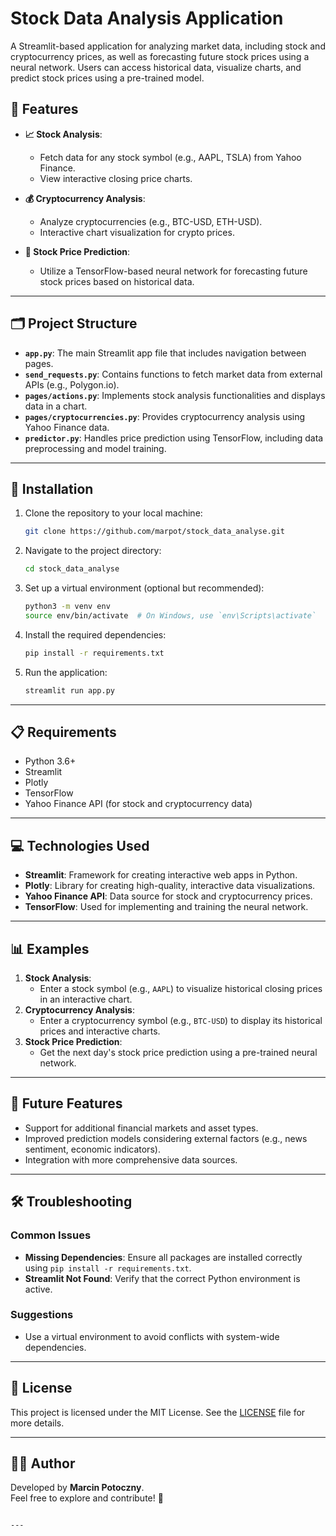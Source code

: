 # Stock Data Analysis Application

A Streamlit-based application for analyzing market data, including stock and cryptocurrency prices, as well as forecasting future stock prices using a neural network. Users can access historical data, visualize charts, and predict stock prices using a pre-trained model.



## 🌟 Features

- **📈 Stock Analysis**: 
  - Fetch data for any stock symbol (e.g., AAPL, TSLA) from Yahoo Finance.
  - View interactive closing price charts.
  
- **💰 Cryptocurrency Analysis**:
  - Analyze cryptocurrencies (e.g., BTC-USD, ETH-USD).
  - Interactive chart visualization for crypto prices.
  
- **🤖 Stock Price Prediction**:
  - Utilize a TensorFlow-based neural network for forecasting future stock prices based on historical data.

---

## 🗂 Project Structure

- **`app.py`**: The main Streamlit app file that includes navigation between pages.
- **`send_requests.py`**: Contains functions to fetch market data from external APIs (e.g., Polygon.io).
- **`pages/actions.py`**: Implements stock analysis functionalities and displays data in a chart.
- **`pages/cryptocurrencies.py`**: Provides cryptocurrency analysis using Yahoo Finance data.
- **`predictor.py`**: Handles price prediction using TensorFlow, including data preprocessing and model training.

---

## 🚀 Installation

1. Clone the repository to your local machine:
   ```bash
   git clone https://github.com/marpot/stock_data_analyse.git
   ```

2. Navigate to the project directory:
   ```bash
   cd stock_data_analyse
   ```

3. Set up a virtual environment (optional but recommended):
   ```bash
   python3 -m venv env
   source env/bin/activate  # On Windows, use `env\Scripts\activate`
   ```

4. Install the required dependencies:
   ```bash
   pip install -r requirements.txt
   ```

5. Run the application:
   ```bash
   streamlit run app.py
   ```

---

## 📋 Requirements

- Python 3.6+
- Streamlit
- Plotly
- TensorFlow
- Yahoo Finance API (for stock and cryptocurrency data)

---

## 💻 Technologies Used

- **Streamlit**: Framework for creating interactive web apps in Python.
- **Plotly**: Library for creating high-quality, interactive data visualizations.
- **Yahoo Finance API**: Data source for stock and cryptocurrency prices.
- **TensorFlow**: Used for implementing and training the neural network.

---

## 📊 Examples

1. **Stock Analysis**:
   - Enter a stock symbol (e.g., `AAPL`) to visualize historical closing prices in an interactive chart.
2. **Cryptocurrency Analysis**:
   - Enter a cryptocurrency symbol (e.g., `BTC-USD`) to display its historical prices and interactive charts.
3. **Stock Price Prediction**:
   - Get the next day's stock price prediction using a pre-trained neural network.

---

## 🌟 Future Features

- Support for additional financial markets and asset types.
- Improved prediction models considering external factors (e.g., news sentiment, economic indicators).
- Integration with more comprehensive data sources.

---

## 🛠 Troubleshooting

### Common Issues
- **Missing Dependencies**: Ensure all packages are installed correctly using `pip install -r requirements.txt`.
- **Streamlit Not Found**: Verify that the correct Python environment is active.

### Suggestions
- Use a virtual environment to avoid conflicts with system-wide dependencies.

---

## 📜 License

This project is licensed under the MIT License. See the [LICENSE](LICENSE) file for more details.

---

## 🧑‍💻 Author

Developed by **Marcin Potoczny**.  
Feel free to explore and contribute! 🚀
```

---
